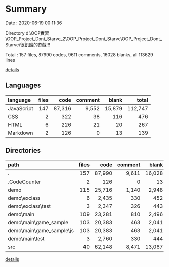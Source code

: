 # Summary

Date : 2020-06-19 00:11:36

Directory d:\OOP實習\OOP_Project_Dont_Starve_2\OOP_Project_Dont_Starve\OOP_Project_Dont_Starve\很飢餓的遊戲!!!

Total : 157 files,  87990 codes, 9611 comments, 16028 blanks, all 113629 lines

[details](details.md)

## Languages
| language | files | code | comment | blank | total |
| :--- | ---: | ---: | ---: | ---: | ---: |
| JavaScript | 147 | 87,316 | 9,552 | 15,879 | 112,747 |
| CSS | 2 | 322 | 38 | 116 | 476 |
| HTML | 6 | 226 | 21 | 20 | 267 |
| Markdown | 2 | 126 | 0 | 13 | 139 |

## Directories
| path | files | code | comment | blank | total |
| :--- | ---: | ---: | ---: | ---: | ---: |
| . | 157 | 87,990 | 9,611 | 16,028 | 113,629 |
| .CodeCounter | 2 | 126 | 0 | 13 | 139 |
| demo | 115 | 25,716 | 1,140 | 2,948 | 29,804 |
| demo\exclass | 6 | 2,435 | 330 | 452 | 3,217 |
| demo\exclass\test | 3 | 2,347 | 326 | 443 | 3,116 |
| demo\main | 109 | 23,281 | 810 | 2,496 | 26,587 |
| demo\main\game_sample | 103 | 20,383 | 463 | 2,041 | 22,887 |
| demo\main\game_sample\js | 103 | 20,383 | 463 | 2,041 | 22,887 |
| demo\main\test | 3 | 2,760 | 330 | 444 | 3,534 |
| src | 40 | 62,148 | 8,471 | 13,067 | 83,686 |

[details](details.md)